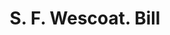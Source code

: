 ---
doi: 10.7916/D8ZC9F26
date_other: '1890'
date_other_textual: 1890-1899
form: printed ephemera
genre:
- Invoices
name:
- S. F. Wescoat
object_in_context_url: https://biggert.cul.columbia.edu/items/view/ave_biggert_01341
subject_hierarchical_geographic:
- Wilmington, Ohio, United States
subject_name:
- S. F. Wescoat
title: S. F. Wescoat. Bill
sort_title: S. F. Wescoat. Bill
call_number: ave_biggert_01341
coordinates:
- 39.44583333333333,-83.82916666666667
pid: ave_biggert_01341
identifiers: ave_biggert_01341
thumbnail: https://derivativo-1.library.columbia.edu/iiif/2/ldpd:343295/full/!256,256/0/native.jpg
permalink: /biggert/ave_biggert_01341/
layout: iiif-image-page
---
